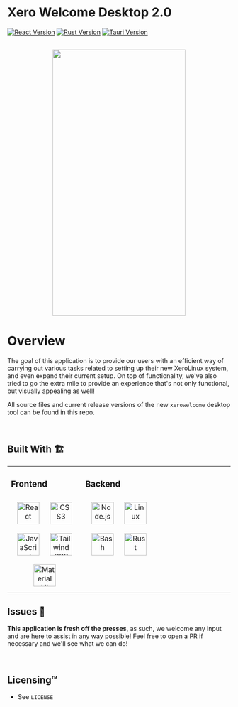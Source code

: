 # Xero Welcome Desktop 2.0
[![React Version](https://img.shields.io/badge/react-v18.2.0-informational)](https://reactjs.org/docs/getting-started.html)
[![Rust Version](https://img.shields.io/badge/rust-v1.68.0-orange)](https://www.rust-lang.org)
[![Tauri Version](https://img.shields.io/badge/tauri_cli-v1.2.2-yellow)](https://www.tauri.dev)

<br>

<div align="center">
<img src="https://github.com/xerolinux/xerowelcome-desktop/-/raw/main/screenshots/welcome.png" width="300" height="600" alignment='center'>
</div> 

# Overview
The goal of this application is to provide our users with an efficient way of carrying out various tasks related to setting up their new XeroLinux system, and even expand their current setup. On top of functionality, we've also tried to go the extra mile to provide an experience that's not only functional, but visually appealing as well!

All source files and current release versions of the new `xerowelcome` desktop tool can be found in this repo.

<br>

## **Built With** 🏗
<table><tr><td valign="top" width="33%">

### **Frontend**  
<div align="center">  
<a href="https://reactjs.org/" target="_blank"><img style="margin: 10px" src="https://profilinator.rishav.dev/skills-assets/react-original-wordmark.svg" alt="React" height="50" /></a>  
<a href="https://www.w3schools.com/css/" target="_blank"><img style="margin: 10px" src="https://profilinator.rishav.dev/skills-assets/css3-original-wordmark.svg" alt="CSS3" height="50" /></a>  
<a href="https://www.javascript.com/" target="_blank"><img style="margin: 10px" src="https://profilinator.rishav.dev/skills-assets/javascript-original.svg" alt="JavaScript" height="50" /></a>  
<a href="https://www.tailwindcss.com/" target="_blank"><img style="margin: 10px" src="https://profilinator.rishav.dev/skills-assets/tailwindcss.svg" alt="Tailwind CSS" height="50" /></a>  
<a href="https://mui.com/" target="_blank"><img style="margin: 10px" src="https://profilinator.rishav.dev/skills-assets/mui.png" alt="Material UI" height="50" /></a>  
</div>

</td><td valign="top" width="33%">

### **Backend**  
<div align="center">  
<a href="https://nodejs.org/" target="_blank"><img style="margin: 10px" src="https://profilinator.rishav.dev/skills-assets/nodejs-original-wordmark.svg" alt="Node.js" height="50" /></a>  
<a href="https://www.linux.org/" target="_blank"><img style="margin: 10px" src="https://profilinator.rishav.dev/skills-assets/linux-original.svg" alt="Linux" height="50" /></a>  
<a href="https://www.gnu.org/software/bash/" target="_blank"><img style="margin: 10px" src="https://profilinator.rishav.dev/skills-assets/gnu_bash-icon.svg" alt="Bash" height="50" /></a>  
<a href="https://www.rust-lang.org/" target="_blank"><img style="margin: 10px" src="https://profilinator.rishav.dev/skills-assets/rust-plain.svg" alt="Rust" height="50" /></a>  
</div>

</td><td valign="top" width="33%">

</td></tr></table>  

## **Issues** 💬

**This application is fresh off the presses**, as such, we welcome any input and are here to assist in any way possible! Feel free to open a PR if necessary and we'll see what we can do!

<br>

## **Licensing™️**

- See `LICENSE`